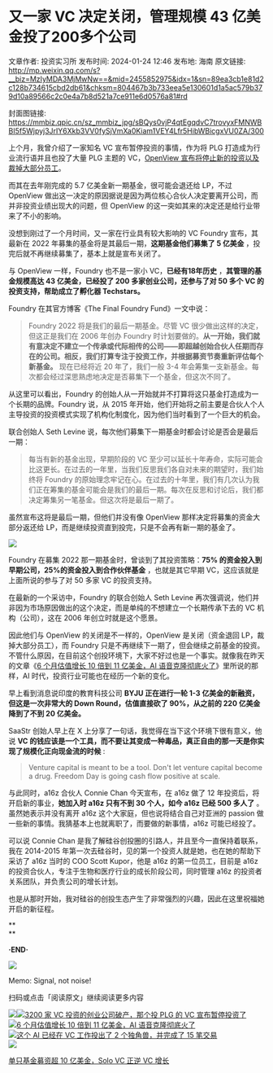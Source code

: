 # 又一家 VC 决定关闭，管理规模 43 亿美金投了200多个公司

文章作者: 投资实习所
发布时间: 2024-01-24 12:46
发布地: 海南
原文链接: http://mp.weixin.qq.com/s?__biz=MzIyMDA3MjMwNw==&mid=2455852975&idx=1&sn=89ea3cb1e81d2c128b734615cbd2db61&chksm=804467b3b733eea5e130601d1a5ac579b379d10a89566c2c0e4a7b8d521a7ce911e6d0576a81#rd

封面图链接: https://mmbiz.qpic.cn/sz_mmbiz_jpg/sBQys0vjP4qtEgqdvC7trovyxFMNWBBI5f5Wjpyj3JrIY6Xkb3VV0fySjVmXa0Kiam1VEY4Lfr5HibWBicgxVU0ZA/300

上个月，我曾介绍了一家知名 VC 宣布暂停投资的事情，作为将 PLG 打造成为行业流行语并且也投了大量 PLG 主题的 VC，[OpenView
宣布将停止新的投资以及裁掉大部分员工](http://mp.weixin.qq.com/s?__biz=MzIyMDA3MjMwNw==&mid=2455852669&idx=1&sn=ff0ea18b0c8d23bfd53d6344f58834c9&chksm=80446661b733ef776c372720f9c1d96b9129d92cd56735b3ec01f70e6060bd49992d38296b55&scene=21#wechat_redirect)。

而其在去年刚完成的 5.7 亿美金新一期基金，很可能会退还给 LP，不过 OpenView
做出这一决定的原因据说是因为两位核心合伙人决定要离开公司，而并非投资业绩出现大的问题，但 OpenView 的这一突如其来的决定还是给行业带来了不小的影响。

没想到刚过了一个月时间，又一家在行业具有较大影响的 VC Foundry 宣布，其最新在 2022 年募集的基金将是其最后一期，**这期基金他们募集了 5
亿美金** ，投完后就不再继续募集了，基本上就是宣布关闭了。

与 OpenView 一样，Foundry 也不是一家小 VC，**已经有18年历史** ，**其管理的基金规模高达 43 亿美金，已经投了 200
多家创业公司，还参与了对 50 多个 VC 的投资支持，帮助成立了孵化器 Techstars。**

Foundry 在其官方博客《The Final Foundry Fund》一文中说：

> Foundry 2022 将是我们的最后一期基金。尽管 VC 很少做出这样的决定，但这正是我们在 2006 年创办 Foundry
> 时计划要做的。**从一开始，我们就有意决定不建立一个传承或代际相传的公司——即超越创始合伙人任期而存在的公司。相反，我们打算专注于投资工作，并根据募资节奏重新评估每个新基金。**
> 现在已经将近 20 年了，我们一般 3-4 年会筹集一支新基金。每次都会经过深思熟虑地决定是否募集下一个基金，但这次不同了。

从这里可以看出，Foundry 的创始人从一开始就并不打算将这只基金打造成为一个长期的品牌。Foundry 说，从 2015
年开始，他们开始将之前主要是合伙人个人主导投资的投资模式实现了机构化制度化，因为他们当时看到了一个巨大的机会。

联合创始人 Seth Levine 说，每次他们募集下一期基金时都会讨论是否会是最后一期：

> 每当有新的基金出现，早期阶段的 VC 至少可以延长十年寿命，实际可能会比这更长。在过去的一年里，当我们反思我们各自对未来的期望时，我们始终将
> Foundry
> 的原始理念牢记在心。在过去的十年里，我们有几次认为我们正在筹集的基金可能会是我们的最后一期。每次在反思和讨论后，我们都决定筹集另一笔基金。但这次将是最后一期了。

虽然宣布这将是最后一期，但他们并没有像 OpenView 那样决定将募集的资金大部分返还给 LP，而是继续投资直到投完，只是不会再有新一期的基金了。

![](https://mmbiz.qpic.cn/sz_mmbiz_png/sBQys0vjP4qtEgqdvC7trovyxFMNWBBI2fBWTicEEdy5ZVwXH9fEticn6mialmrNe0ws8xhOrBjqe1KicEjAcn2Drg/640?wx_fmt=png&from=appmsg)

Foundry 在募集 2022 那一期基金时，曾谈到了其投资策略：**75% 的资金投入到早期公司，25%的资金投入到合作伙伴基金** ，也就是其它早期
VC，这应该就是上面所说的参与了对 50 多家 VC 的投资支持。

在最新的一个采访中，Foundry 的联合创始人 Seth Levine
再次强调说，他们并非因为市场原因做出的这个决定，而是单纯的不想建立一个长期传承下去的 VC 机构（公司），这在 2006 年创立时就是这个愿景。

因此他们与 OpenView 的关闭是不一样的，OpenView 是关闭（资金退回 LP，裁掉大部分员工），而 Foundry
只是不再继续下一期了，但会继续之前基金的投资。不管什么原因，在目前这个创投环境下，大家不好过也是一个事实。就像我在昨天的文章《[6 个月估值增长 10 倍到
11 亿美金，AI
语音克隆彻底火了](http://mp.weixin.qq.com/s?__biz=MzIyMDA3MjMwNw==&mid=2455852960&idx=1&sn=a9a9a59b92fed72ea8759e4ecc35c066&chksm=804467bcb733eeaa17f18428555fa92cbfa6e3f6d363864da3cb1932b6b06658cea94d95813d&scene=21#wechat_redirect)》里所说的那样，AI
时代，投资行业可能也在经历一个新的变化。

早上看到消息说印度的教育科技公司 **BYJU 正在进行一轮 1-3 亿美金的新融资，但这是一次非常大的 Down Round，估值直接砍了
90%，从之前的 220 亿美金降到了不到 20 亿美金。**

SaaStr 创始人早上在 X 上分享了一句话，我觉得在当下这个环境下很有意义，他说 **VC
的钱应该是一个工具，而不要让其变成一种毒品，真正自由的那一天是你实现了规模化正向现金流的时候** :

> Venture capital is meant to be a tool. Don't let venture capital become a
> drug. Freedom Day is going cash flow positive at scale.

与此同时，a16z 合伙人 Connie Chan 今天宣布，在 a16z 做了 12 年投资后，将开启新的事业，**她加入时 a16z 只有不到 30
个人，如今 a16z 已经 500 多人了** 。虽然她表示并没有离开 a16z 这个大家庭，但也说将结合自己对亚洲的 passion
做一些新的事情。我猜基本上也就离职了，而要做的新事情，a16z 可能已经投了。

可以说 Connie Chan 是我了解硅谷创投圈的引路人，并且至今一直保持着联系，我在 2014-2015
年第一次去硅谷时，见的第一个投资人就是她，也在她的帮助下采访了 a16z 当时的 COO Scott Kupor，他是 a16z 的第一位员工，目前是
a16z 的投资合伙人，专注于生物和医疗行业的成长阶段公司，同时管理 a16z 的投资者关系团队，并负责公司的增长计划。

也是从那时开始，我对硅谷的创投生态产生了非常强烈的兴趣，因此在这里祝福她开启的新征程。

**  
**

**·END·**

![](https://mmbiz.qpic.cn/sz_mmbiz_png/sBQys0vjP4qtEgqdvC7trovyxFMNWBBI2FTkkQmGrzhCYNYUMhGjSR30EhWovX1HmEiaL3e7CxlDdzFJlgeVHLQ/640?wx_fmt=png&from=appmsg)  

Memo: Signal, not noise!

扫码或点击「阅读原文」继续阅读更多内容

![](https://mmbiz.qpic.cn/mmbiz_png/mrJibAziaMQhQGoNHniac6wGOyRe172dlS0HCYicyjiaCTtly2pULIz6YPNsXeRjoQFSuDYezsia4ibhbAc1X3GKtVRyw/640?wx_fmt=png&wxfrom=5&wx_lazy=1&wx_co=1)[![](https://mmbiz.qpic.cn/sz_mmbiz_jpg/sBQys0vjP4qW80P9e0nIjbNafjyROndhuIlFIucgicoN5mh6gfRyu1l2R7SwuVKTNwvHJ73mA48cvrbGo2AebOw/640?wx_fmt=jpeg)3200
家 VC 投资的创业公司破产，那个投 PLG 的 VC
宣布暂停投资了](https://mp.weixin.qq.com/s?__biz=MzIyMDA3MjMwNw==&mid=2455852669&idx=1&sn=ff0ea18b0c8d23bfd53d6344f58834c9&chksm=80446661b733ef776c372720f9c1d96b9129d92cd56735b3ec01f70e6060bd49992d38296b55&scene=21#wechat_redirect)  
[![](https://mmbiz.qpic.cn/sz_mmbiz_jpg/sBQys0vjP4p6wtt2DNXuTsAmqVSooGQu56QPv5rgqtbEOgc04icbMH4gM2qcryq3kt92oB0Gko5iadzwkp4iabVvQ/640?wx_fmt=jpeg)6
个月估值增长 10 倍到 11 亿美金，AI
语音克隆彻底火了](https://mp.weixin.qq.com/s?__biz=MzIyMDA3MjMwNw==&mid=2455852960&idx=1&sn=a9a9a59b92fed72ea8759e4ecc35c066&chksm=804467bcb733eeaa17f18428555fa92cbfa6e3f6d363864da3cb1932b6b06658cea94d95813d&scene=21#wechat_redirect)  
[![](https://mmbiz.qpic.cn/sz_mmbiz_jpg/sBQys0vjP4qpMsTDSQIoLfTZTbPNZsIErbrG5tXYgkblELY9G1jUhRs2OC7HmKKlxWiczSDS2gE3gYibibwTw1tyA/640?wx_fmt=jpeg)这个
AI 已经在 VC 工作投出了 2 个独角兽，并完成了 15
笔交易](https://mp.weixin.qq.com/s?__biz=MzIyMDA3MjMwNw==&mid=2455852799&idx=1&sn=f66efc066631478e33b95a3087441891&chksm=804466e3b733eff5eaddd4af685474c67528a9922027a013b6db36929b85c84d6c7a967567b4&scene=21#wechat_redirect)  
[![](https://mmbiz.qpic.cn/sz_mmbiz_jpg/sBQys0vjP4oibnx9n7w0C7jicN6JPwXxdKYgnK5wgq5vTKRqE286g5JB6iab13bu8QuuU9wRTrbjxWWpKiaEhzNMhQ/640?wx_fmt=jpeg)](https://mp.weixin.qq.com/s?__biz=MzIyMDA3MjMwNw==&mid=2455852419&idx=1&sn=b40c445f6a1d410858c65433ceb5c466&chksm=8044659fb733ec899d99123acb20327af73edd3de8d39ae9542c36ca13b7e9dc6ed49f569f5a&scene=21#wechat_redirect)

[单只基金募资超 10 亿美金，Solo VC 正逆 VC
增长](https://mp.weixin.qq.com/s?__biz=MzIyMDA3MjMwNw==&mid=2455852419&idx=1&sn=b40c445f6a1d410858c65433ceb5c466&chksm=8044659fb733ec899d99123acb20327af73edd3de8d39ae9542c36ca13b7e9dc6ed49f569f5a&scene=21#wechat_redirect)

